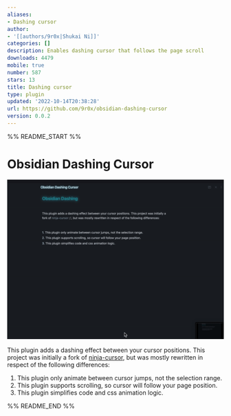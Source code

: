```yaml
---
aliases:
- Dashing cursor
author:
- '[[authors/9r0x|Shukai Ni]]'
categories: []
description: Enables dashing cursor that follows the page scroll
downloads: 4479
mobile: true
number: 587
stars: 13
title: Dashing cursor
type: plugin
updated: '2022-10-14T20:38:28'
url: https://github.com/9r0x/obsidian-dashing-cursor
version: 0.0.2
---
```


%% README_START %%

# Obsidian Dashing Cursor

![Demo](https://raw.githubusercontent.com/9r0x/obsidian-dashing-cursor/HEAD/demo.gif)

This plugin adds a dashing effect between your cursor positions. This project was initially a fork of [ninja-cursor](https://github.com/vrtmrz/ninja-cursor), but was mostly rewritten in respect of the following differences:

1. This plugin only animate between cursor jumps, not the selection range.
2. This plugin supports scrolling, so cursor will follow your page position.
3. This plugin simplifies code and css animation logic.


%% README_END %%